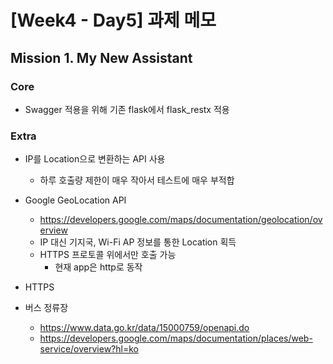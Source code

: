 # [Week4 - Day5] 과제 메모

## Mission 1. My New Assistant
### Core
  - Swagger 적용을 위해 기존 flask에서 flask_restx 적용

### Extra
  - IP를 Location으로 변환하는 API 사용
    - 하루 호출량 제한이 매우 작아서 테스트에 매우 부적합

  - Google GeoLocation API
    - https://developers.google.com/maps/documentation/geolocation/overview
    - IP 대신 기지국, Wi-Fi AP 정보를 통한 Location 획득
    - HTTPS 프로토콜 위에서만 호출 가능
      - 현재 app은 http로 동작

  - HTTPS
  
  - 버스 정류장
    - https://www.data.go.kr/data/15000759/openapi.do
    - https://developers.google.com/maps/documentation/places/web-service/overview?hl=ko